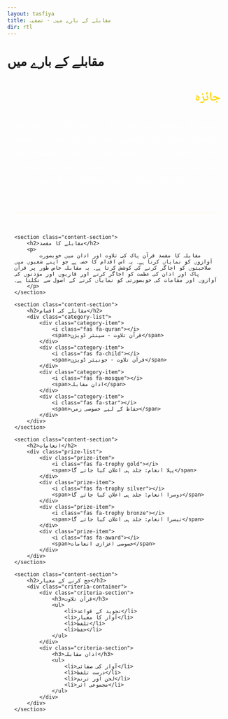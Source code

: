 ```yaml
---
layout: tasfiya
title: مقابلے کے بارے میں - تصفیہ
dir: rtl
---
```


<div class="islamic-decoration">
    <h1>مقابلے کے بارے میں</h1>
</div>

<div class="about-content">
    <section class="content-section">
        <h2>جائزہ</h2>
        <p>
            دنیا بھر کے مسلمانوں کی آوازیں اذان اور قرآن پاک کی تلاوت میں خوبصورتی، درستگی اور خصوصی مقامات کے ساتھ متحد ہیں۔
            تصفیہ مقابلے کے ذریعے قرآن پاک کے علم کو پھیلانے اور اذان کی عظمت کو اجاگر کرنے کے لیے،
            اور بہترین آوازوں، تلاوت اور مقامات کی صلاحیتوں سے نوازے گئے مقابلہ کنندگان کے درمیان مقابلہ کی روح کو بڑھانے کے لیے۔
        </p>
    </section>

    <section class="content-section">
        <h2>مقابلے کا مقصد</h2>
        <p>
            مقابلہ کا مقصد قرآن پاک کی تلاوت اور اذان میں خوبصورت آوازوں کو نمایاں کرنا ہے۔ یہ اس اقدام کا حصہ ہے جو اپنے شعبوں میں صلاحیتوں کو اجاگر کرنے کی کوشش کرتا ہے۔ یہ مقابلہ خاص طور پر قرآن پاک اور اذان کی عظمت کو اجاگر کرنے اور قاریوں اور مؤذنوں کی آوازوں اور مقامات کی خوبصورتی کو نمایاں کرنے کے اصول سے نکلتا ہے۔
        </p>
    </section>

    <section class="content-section">
        <h2>مقابلے کی اقسام</h2>
        <div class="category-list">
            <div class="category-item">
                <i class="fas fa-quran"></i>
                <span>قرآن تلاوت - سینئر ڈویژن</span>
            </div>
            <div class="category-item">
                <i class="fas fa-child"></i>
                <span>قرآن تلاوت - جونیئر ڈویژن</span>
            </div>
            <div class="category-item">
                <i class="fas fa-mosque"></i>
                <span>اذان مقابلہ</span>
            </div>
            <div class="category-item">
                <i class="fas fa-star"></i>
                <span>حفاظ کے لیے خصوصی زمرہ</span>
            </div>
        </div>
    </section>

    <section class="content-section">
        <h2>انعامات</h2>
        <div class="prize-list">
            <div class="prize-item">
                <i class="fas fa-trophy gold"></i>
                <span>پہلا انعام: جلد ہی اعلان کیا جائے گا</span>
            </div>
            <div class="prize-item">
                <i class="fas fa-trophy silver"></i>
                <span>دوسرا انعام: جلد ہی اعلان کیا جائے گا</span>
            </div>
            <div class="prize-item">
                <i class="fas fa-trophy bronze"></i>
                <span>تیسرا انعام: جلد ہی اعلان کیا جائے گا</span>
            </div>
            <div class="prize-item">
                <i class="fas fa-award"></i>
                <span>خصوصی اعزازی انعامات</span>
            </div>
        </div>
    </section>

    <section class="content-section">
        <h2>جج کرنے کے معیار</h2>
        <div class="criteria-container">
            <div class="criteria-section">
                <h3>قرآن تلاوت</h3>
                <ul>
                    <li>تجوید کے قواعد</li>
                    <li>آواز کا معیار</li>
                    <li>تلفظ</li>
                    <li>حفظ</li>
                </ul>
            </div>
            <div class="criteria-section">
                <h3>اذان مقابلہ</h3>
                <ul>
                    <li>آواز کی صفائی</li>
                    <li>درست تلفظ</li>
                    <li>لحن اور ترنم</li>
                    <li>مجموعی اثر</li>
                </ul>
            </div>
        </div>
    </section>
</div>

<style>
.about-content {
    max-width: 800px;
    margin: 0 auto;
    padding: 0 1rem;
    font-family: 'Noto Naskh Arabic', sans-serif;
}

.content-section {
    margin-bottom: 3rem;
    padding-bottom: 2rem;
    border-bottom: 1px solid rgba(255, 215, 0, 0.1);
}

.content-section:last-child {
    border-bottom: none;
}

.content-section h2 {
    color: #ffd700;
    font-size: 1.8rem;
    margin-bottom: 1.5rem;
    position: relative;
    font-family: 'Noto Naskh Arabic', sans-serif;
    text-align: right;
}

.content-section p {
    color: rgba(255, 255, 255, 0.9);
    line-height: 1.8;
    font-size: 1.1rem;
    margin-bottom: 1.5rem;
    text-align: justify;
    font-family: 'Noto Naskh Arabic', sans-serif;
}

.category-list, .prize-list {
    display: grid;
    gap: 1.5rem;
    margin-top: 1rem;
}

.category-item, .prize-item {
    display: flex;
    align-items: center;
    justify-content: flex-end;
    gap: 1rem;
    color: rgba(255, 255, 255, 0.9);
    font-size: 1.1rem;
    text-align: right;
    font-family: 'Noto Naskh Arabic', sans-serif;
}

.category-item i, .prize-item i {
    color: #ffd700;
    font-size: 1.3rem;
    width: 24px;
    text-align: center;
    order: 2;
}

.category-item span, .prize-item span {
    order: 1;
}

.prize-item i.gold { color: #ffd700; }
.prize-item i.silver { color: #C0C0C0; }
.prize-item i.bronze { color: #CD7F32; }

.criteria-container {
    display: grid;
    gap: 2rem;
    margin-top: 1rem;
}

.criteria-section h3 {
    color: #ffd700;
    font-size: 1.3rem;
    margin-bottom: 1rem;
    text-align: right;
    font-family: 'Noto Naskh Arabic', sans-serif;
}

.criteria-section ul {
    list-style: none;
    padding: 0;
    margin: 0;
    text-align: right;
}

.criteria-section ul li {
    color: rgba(255, 255, 255, 0.9);
    margin-bottom: 0.8rem;
    padding-right: 0;
    position: relative;
    text-align: right;
    font-family: 'Noto Naskh Arabic', sans-serif;
}

.criteria-section ul li:before {
    display: none;
}

@media (min-width: 768px) {
    .criteria-container {
        grid-template-columns: 1fr 1fr;
    }
}

@media (max-width: 768px) {
    .content-section h2 {
        font-size: 1.5rem;
    }

    .content-section p {
        font-size: 1rem;
        line-height: 1.6;
    }

    .category-item, .prize-item {
        font-size: 1rem;
    }
}

/* Typography for Urdu text */
[dir="rtl"] {
    font-family: 'Mehr Nastaleeq', 'Jameel Noori Nastaleeq', 'Noto Nastaliq Urdu', 'Nafees Nastaleeq', 'Noto Naskh Arabic', sans-serif;
    line-height: 1.8;
}

[dir="rtl"] h1,
[dir="rtl"] h2,
[dir="rtl"] h3,
[dir="rtl"] h4,
[dir="rtl"] h5,
[dir="rtl"] h6 {
    font-family: 'Mehr Nastaleeq', 'Jameel Noori Nastaleeq', 'Noto Nastaliq Urdu', 'Nafees Nastaleeq', 'Noto Naskh Arabic', sans-serif;
    line-height: 1.8;
}

[dir="rtl"] p,
[dir="rtl"] div,
[dir="rtl"] span,
[dir="rtl"] li {
    font-family: 'Mehr Nastaleeq', 'Jameel Noori Nastaleeq', 'Noto Nastaliq Urdu', 'Nafees Nastaleeq', 'Noto Naskh Arabic', sans-serif;
    line-height: 1.8;
}

/* Font loading */
@font-face {
    font-family: 'Mehr Nastaleeq';
    src: local('Mehr Nastaleeq');
    font-display: swap;
}

@font-face {
    font-family: 'Jameel Noori Nastaleeq';
    src: local('Jameel Noori Nastaleeq');
    font-display: swap;
}

@font-face {
    font-family: 'Noto Nastaliq Urdu';
    src: local('Noto Nastaliq Urdu');
    font-display: swap;
}

@font-face {
    font-family: 'Nafees Nastaleeq';
    src: local('Nafees Nastaleeq');
    font-display: swap;
}
</style> 